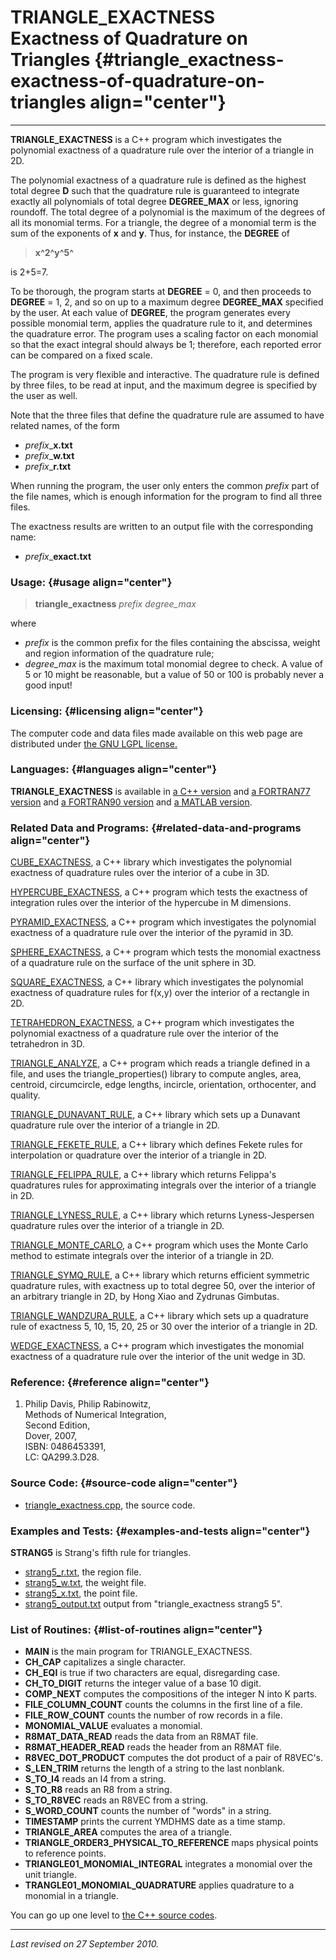 TRIANGLE\_EXACTNESS\
Exactness of Quadrature on Triangles {#triangle_exactness-exactness-of-quadrature-on-triangles align="center"}
====================================

------------------------------------------------------------------------

**TRIANGLE\_EXACTNESS** is a C++ program which investigates the
polynomial exactness of a quadrature rule over the interior of a
triangle in 2D.

The polynomial exactness of a quadrature rule is defined as the highest
total degree **D** such that the quadrature rule is guaranteed to
integrate exactly all polynomials of total degree **DEGREE\_MAX** or
less, ignoring roundoff. The total degree of a polynomial is the maximum
of the degrees of all its monomial terms. For a triangle, the degree of
a monomial term is the sum of the exponents of **x** and **y**. Thus,
for instance, the **DEGREE** of

> **x^2^y^5^**

is 2+5=7.

To be thorough, the program starts at **DEGREE** = 0, and then proceeds
to **DEGREE** = 1, 2, and so on up to a maximum degree **DEGREE\_MAX**
specified by the user. At each value of **DEGREE**, the program
generates every possible monomial term, applies the quadrature rule to
it, and determines the quadrature error. The program uses a scaling
factor on each monomial so that the exact integral should always be 1;
therefore, each reported error can be compared on a fixed scale.

The program is very flexible and interactive. The quadrature rule is
defined by three files, to be read at input, and the maximum degree is
specified by the user as well.

Note that the three files that define the quadrature rule are assumed to
have related names, of the form

-   *prefix*\_**x.txt**
-   *prefix*\_**w.txt**
-   *prefix*\_**r.txt**

When running the program, the user only enters the common *prefix* part
of the file names, which is enough information for the program to find
all three files.

The exactness results are written to an output file with the
corresponding name:

-   *prefix*\_**exact.txt**

### Usage: {#usage align="center"}

> **triangle\_exactness** *prefix* *degree\_max*

where

-   *prefix* is the common prefix for the files containing the abscissa,
    weight and region information of the quadrature rule;
-   *degree\_max* is the maximum total monomial degree to check. A value
    of 5 or 10 might be reasonable, but a value of 50 or 100 is probably
    never a good input!

### Licensing: {#licensing align="center"}

The computer code and data files made available on this web page are
distributed under [the GNU LGPL license.](../../txt/gnu_lgpl.txt)

### Languages: {#languages align="center"}

**TRIANGLE\_EXACTNESS** is available in [a C++
version](../../cpp_src/triangle_exactness/triangle_exactness.html) and
[a FORTRAN77
version](../../f77_src/triangle_exactness/triangle_exactness.html) and
[a FORTRAN90
version](../../f_src/triangle_exactness/triangle_exactness.html) and [a
MATLAB version](../../m_src/triangle_exactness/triangle_exactness.html).

### Related Data and Programs: {#related-data-and-programs align="center"}

[CUBE\_EXACTNESS](../../cpp_src/cube_exactness/cube_exactness.html), a
C++ library which investigates the polynomial exactness of quadrature
rules over the interior of a cube in 3D.

[HYPERCUBE\_EXACTNESS](../../cpp_src/hypercube_exactness/hypercube_exactness.html),
a C++ program which tests the exactness of integration rules over the
interior of the hypercube in M dimensions.

[PYRAMID\_EXACTNESS](../../cpp_src/pyramid_exactness/pyramid_exactness.html),
a C++ program which investigates the polynomial exactness of a
quadrature rule over the interior of the pyramid in 3D.

[SPHERE\_EXACTNESS](../../cpp_src/sphere_exactness/sphere_exactness.html),
a C++ program which tests the monomial exactness of a quadrature rule on
the surface of the unit sphere in 3D.

[SQUARE\_EXACTNESS](../../cpp_src/square_exactness/square_exactness.html),
a C++ library which investigates the polynomial exactness of quadrature
rules for f(x,y) over the interior of a rectangle in 2D.

[TETRAHEDRON\_EXACTNESS](../../cpp_src/tetrahedron_exactness/tetrahedron_exactness.html),
a C++ program which investigates the polynomial exactness of a
quadrature rule over the interior of the tetrahedron in 3D.

[TRIANGLE\_ANALYZE](../../cpp_src/triangle_analyze/triangle_analyze.html),
a C++ program which reads a triangle defined in a file, and uses the
triangle\_properties() library to compute angles, area, centroid,
circumcircle, edge lengths, incircle, orientation, orthocenter, and
quality.

[TRIANGLE\_DUNAVANT\_RULE](../../cpp_src/triangle_dunavant_rule/triangle_dunavant_rule.html),
a C++ library which sets up a Dunavant quadrature rule over the interior
of a triangle in 2D.

[TRIANGLE\_FEKETE\_RULE](../../cpp_src/triangle_fekete_rule/triangle_fekete_rule.html),
a C++ library which defines Fekete rules for interpolation or quadrature
over the interior of a triangle in 2D.

[TRIANGLE\_FELIPPA\_RULE](../../cpp_src/triangle_felippa_rule/triangle_felippa_rule.html),
a C++ library which returns Felippa's quadratures rules for
approximating integrals over the interior of a triangle in 2D.

[TRIANGLE\_LYNESS\_RULE](../../cpp_src/triangle_lyness_rule/triangle_lyness_rule.html),
a C++ library which returns Lyness-Jespersen quadrature rules over the
interior of a triangle in 2D.

[TRIANGLE\_MONTE\_CARLO](../../cpp_src/triangle_monte_carlo/triangle_monte_carlo.html),
a C++ program which uses the Monte Carlo method to estimate integrals
over the interior of a triangle in 2D.

[TRIANGLE\_SYMQ\_RULE](../../cpp_src/triangle_symq_rule/triangle_symq_rule.html),
a C++ library which returns efficient symmetric quadrature rules, with
exactness up to total degree 50, over the interior of an arbitrary
triangle in 2D, by Hong Xiao and Zydrunas Gimbutas.

[TRIANGLE\_WANDZURA\_RULE](../../cpp_src/triangle_wandzura_rule/triangle_wandzura_rule.html),
a C++ library which sets up a quadrature rule of exactness 5, 10, 15,
20, 25 or 30 over the interior of a triangle in 2D.

[WEDGE\_EXACTNESS](../../cpp_src/wedge_exactness/wedge_exactness.html),
a C++ program which investigates the monomial exactness of a quadrature
rule over the interior of the unit wedge in 3D.

### Reference: {#reference align="center"}

1.  Philip Davis, Philip Rabinowitz,\
    Methods of Numerical Integration,\
    Second Edition,\
    Dover, 2007,\
    ISBN: 0486453391,\
    LC: QA299.3.D28.

### Source Code: {#source-code align="center"}

-   [triangle\_exactness.cpp](triangle_exactness.cpp), the source code.

### Examples and Tests: {#examples-and-tests align="center"}

**STRANG5** is Strang's fifth rule for triangles.

-   [strang5\_r.txt](strang5_r.txt), the region file.
-   [strang5\_w.txt](strang5_w.txt), the weight file.
-   [strang5\_x.txt](strang5_x.txt), the point file.
-   [strang5\_output.txt](strang5_output.txt) output from
    "triangle\_exactness strang5 5".

### List of Routines: {#list-of-routines align="center"}

-   **MAIN** is the main program for TRIANGLE\_EXACTNESS.
-   **CH\_CAP** capitalizes a single character.
-   **CH\_EQI** is true if two characters are equal, disregarding case.
-   **CH\_TO\_DIGIT** returns the integer value of a base 10 digit.
-   **COMP\_NEXT** computes the compositions of the integer N into K
    parts.
-   **FILE\_COLUMN\_COUNT** counts the columns in the first line of a
    file.
-   **FILE\_ROW\_COUNT** counts the number of row records in a file.
-   **MONOMIAL\_VALUE** evaluates a monomial.
-   **R8MAT\_DATA\_READ** reads the data from an R8MAT file.
-   **R8MAT\_HEADER\_READ** reads the header from an R8MAT file.
-   **R8VEC\_DOT\_PRODUCT** computes the dot product of a pair of
    R8VEC's.
-   **S\_LEN\_TRIM** returns the length of a string to the last
    nonblank.
-   **S\_TO\_I4** reads an I4 from a string.
-   **S\_TO\_R8** reads an R8 from a string.
-   **S\_TO\_R8VEC** reads an R8VEC from a string.
-   **S\_WORD\_COUNT** counts the number of "words" in a string.
-   **TIMESTAMP** prints the current YMDHMS date as a time stamp.
-   **TRIANGLE\_AREA** computes the area of a triangle.
-   **TRIANGLE\_ORDER3\_PHYSICAL\_TO\_REFERENCE** maps physical points
    to reference points.
-   **TRIANGLE01\_MONOMIAL\_INTEGRAL** integrates a monomial over the
    unit triangle.
-   **TRANGLE01\_MONOMIAL\_QUADRATURE** applies quadrature to a monomial
    in a triangle.

You can go up one level to [the C++ source codes](../cpp_src.html).

------------------------------------------------------------------------

*Last revised on 27 September 2010.*
